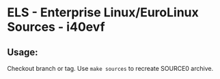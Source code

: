 # ELS - Enterprise Linux/EuroLinux Sources - i40evf
 
## Usage:
  Checkout branch or tag. Use `make sources` to recreate  SOURCE0 archive.
